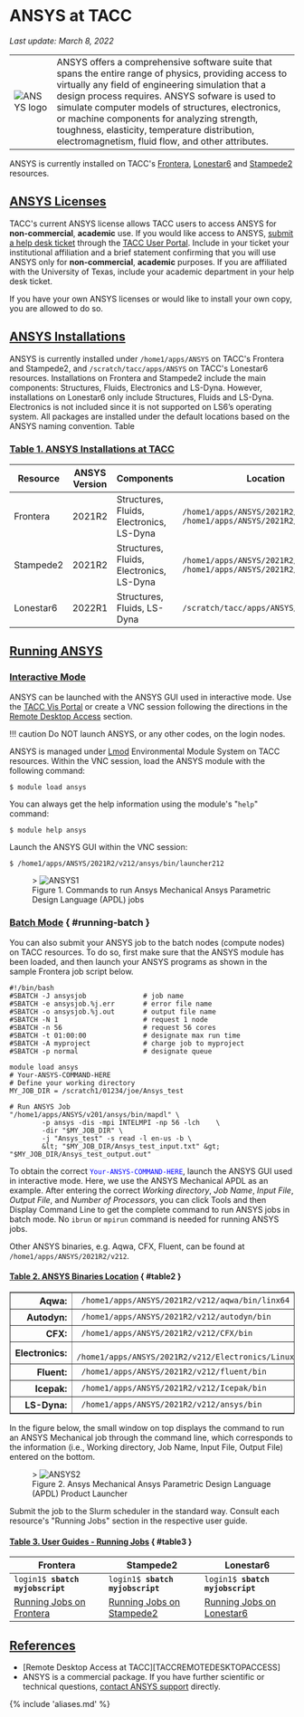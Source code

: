 # ANSYS at TACC
*Last update: March 8, 2022*

<table cellpadding="5" cellspacing="5"><tr>
<td><img alt="ANSYS logo" src="../imgs/ansys-logo.png"> </td>
<td>ANSYS offers a comprehensive software suite that spans the entire range of physics, providing access to virtually any field of engineering simulation that a design process requires. ANSYS sofware is used to simulate computer models of structures, electronics, or machine components for analyzing strength, toughness, elasticity, temperature distribution, electromagnetism, fluid flow, and other attributes.</td>
</tr></table>

ANSYS is currently installed on TACC's [Frontera](../../hpc/frontera), [Lonestar6](../../hpc/lonestar6) and [Stampede2](../../hpc/stampede2) resources. 

## [ANSYS Licenses](#licenses)

TACC's current ANSYS license allows TACC users to access ANSYS for **non-commercial**, **academic** use. If you would like access to ANSYS, [submit a help desk ticket](https://portal.tacc.utexas.edu/tacc-consulting/-/consult/tickets/create) through the [TACC User Portal](https://portal.tacc.utexas.edu/). Include in your ticket your institutional affiliation and a brief statement confirming that you will use ANSYS only for **non-commercial**, **academic** purposes. If you are affiliated with the University of Texas, include your academic department in your help desk ticket.

If you have your own ANSYS licenses or would like to install your own copy, you are allowed to do so.

## [ANSYS Installations](#installations)

ANSYS is currently installed under `/home1/apps/ANSYS` on TACC's Frontera and Stampede2, and `/scratch/tacc/apps/ANSYS` on TACC's Lonestar6 resources. Installations on Frontera and Stampede2 include the main components: Structures, Fluids, Electronics and LS-Dyna. However, installations on Lonestar6 only include Structures, Fluids and LS-Dyna. Electronics is not included since it is not supported on LS6’s operating system. All packages are installed under the default locations based on the ANSYS naming convention. Table 


### [Table 1. ANSYS Installations at TACC](#table1)

Resource | ANSYS Version |Components |Location
--- | --- | --- | ---
Frontera |2021R2 |Structures, Fluids, Electronics, LS-Dyna | <code>/home1/apps/ANSYS/2021R2/v212</code><br><code>/home1/apps/ANSYS/2021R2/AnsysEM21.2</code>
Stampede2 | 2021R2 | Structures, Fluids, Electronics, LS-Dyna | <code>/home1/apps/ANSYS/2021R2/v212</code><br><code>/home1/apps/ANSYS/2021R2/AnsysEM21.2</code>
Lonestar6 | 2022R1 | Structures, Fluids, LS-Dyna | <code>/scratch/tacc/apps/ANSYS/2022R1/v221</code>

## [Running ANSYS](#running)

### [Interactive Mode](#running-interactive)

ANSYS can be launched with the ANSYS GUI used in interactive mode. Use the [TACC Vis Portal](https://vis.tacc.utexas.edu/) or create a VNC session following the directions in the [Remote Desktop Access](https://portal.tacc.utexas.edu/user-guides/stampede2#vis-remote) section.

!!! caution
	Do NOT launch ANSYS, or any other codes, on the login nodes.

ANSYS is managed under [Lmod](https://lmod.readthedocs.io/en/latest/) Environmental Module System on TACC resources. Within the VNC session, load the ANSYS module with the following command:

``` cmd-line
$ module load ansys
```

You can always get the help information using the module's &quot;`help`&quot; command:

``` cmd-line
$ module help ansys
```

Launch the ANSYS GUI within the VNC session:

``` cmd-line
$ /home1/apps/ANSYS/2021R2/v212/ansys/bin/launcher212
```

<figure id="figure1">>
	<img alt="ANSYS1" src="../imgs/ansys-1.png"/>
	<figcaption>Figure 1. Commands to run Ansys Mechanical Ansys Parametric Design Language (APDL) jobs </figcaption></figure>


### [Batch Mode](#running-batch) { #running-batch }

You can also submit your ANSYS job to the batch nodes (compute nodes) on TACC resources. To do so, first make sure that the ANSYS module has been loaded, and then launch your ANSYS programs as shown in the sample Frontera job script below.

``` job-script
#!/bin/bash
#SBATCH -J ansysjob              # job name
#SBATCH -e ansysjob.%j.err       # error file name 
#SBATCH -o ansysjob.%j.out       # output file name 
#SBATCH -N 1                     # request 1 node
#SBATCH -n 56                    # request 56 cores 
#SBATCH -t 01:00:00              # designate max run time 
#SBATCH -A myproject             # charge job to myproject 
#SBATCH -p normal                # designate queue 

module load ansys
# Your-ANSYS-COMMAND-HERE
# Define your working directory
MY_JOB_DIR = /scratch1/01234/joe/Ansys_test

# Run ANSYS Job
"/home1/apps/ANSYS/v201/ansys/bin/mapdl" \
		-p ansys -dis -mpi INTELMPI -np 56 -lch    \
		-dir "$MY_JOB_DIR" \
		-j "Ansys_test" -s read -l en-us -b \
		&lt; "$MY_JOB_DIR/Ansys_test_input.txt" &gt; "$MY_JOB_DIR/Ansys_test_output.out"
```

To obtain the correct <span style="color:blue;font-style:bold">`Your-ANSYS-COMMAND-HERE`</span>, launch the ANSYS GUI used in interactive mode. Here, we use the ANSYS Mechanical APDL as an example. After entering the correct *Working directory*, *Job Name*, *Input File*, *Output File*, and *Number of Processors*, you can click Tools and then Display Command Line to get the complete command to run ANSYS jobs in batch mode. No `ibrun` or `mpirun` command is needed for running ANSYS jobs.

Other ANSYS binaries, e.g. Aqwa, CFX, Fluent, can be found at `/home1/apps/ANSYS/2021R2/v212`. 
	
#### [Table 2. ANSYS Binaries Location](#table2) { #table2 }

<table border="1" cellpadding="5" cellspacing="3">
	<tr>
		<th align="right"> Aqwa: 
		<td><code> /home1/apps/ANSYS/2021R2/v212/aqwa/bin/linx64</code>
	<tr>
		<th align="right"> Autodyn: 
		<td><code> /home1/apps/ANSYS/2021R2/v212/autodyn/bin</code>
	<tr>
		<th align="right"> CFX: 
		<td><code> /home1/apps/ANSYS/2021R2/v212/CFX/bin</code>
	<tr>
		<th align="right"> Electronics: 
		<td><code> /home1/apps/ANSYS/2021R2/v212/Electronics/Linux64</code>
	<tr>
		<th align="right"> Fluent: 
		<td><code> /home1/apps/ANSYS/2021R2/v212/fluent/bin</code>
	<tr>
		<th align="right"> Icepak: 
		<td><code> /home1/apps/ANSYS/2021R2/v212/Icepak/bin</code>
	<tr>
		<th align="right"> LS-Dyna: 
		<td><code> /home1/apps/ANSYS/2021R2/v212/ansys/bin</code>
</tr></table>


			
In the figure below, the small window on top displays the command to run an ANSYS Mechanical job through the command line, which corresponds to the information (i.e., Working directory, Job Name, Input File, Output File) entered on the bottom.

<figure id="figure2">> <img alt="ANSYS2" src="../imgs/ansys-2.png">
	<figcaption> Figure 2. Ansys Mechanical Ansys Parametric Design Language (APDL) Product Launcher </figcaption></figure>
		

Submit the job to the Slurm scheduler in the standard way. Consult each resource's "Running Jobs" section in the respective user guide.

#### [Table 3. User Guides - Running Jobs](#table3)  { #table3 }

Frontera | Stampede2 | Lonestar6
--- | --- | ---
<code>login1$ <b>sbatch myjobscript</b></code> | <code>login1$ <b>sbatch myjobscript</b><code> | <code>login1$ <b>sbatch myjobscript</b><code>
<a href="https://fronteraweb.tacc.utexas.edu/user-guide/running/">Running Jobs on Frontera</a> | <a href="https://portal.tacc.utexas.edu/user-guides/stampede2#running">Running Jobs on Stampede2</a> | <a href="https://portal.tacc.utexas.edu/user-guides/lonestar6#running">Running Jobs on Lonestar6</a>

## [References](#refs)

* [Remote Desktop Access at TACC][TACCREMOTEDESKTOPACCESS]
* ANSYS is a commercial package. If you have further scientific or technical questions, <a href="https://support.ansys.com/portal/site/AnsysCustomerPortal">contact ANSYS support</a> directly.

{% include 'aliases.md' %}
